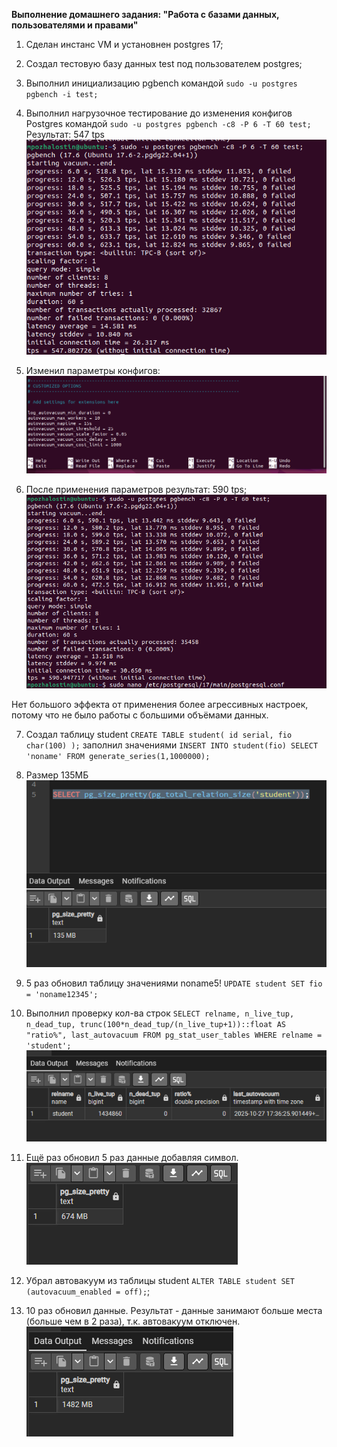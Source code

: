 **Выполнение домашнего задания: "Работа с базами данных, пользователями и правами"**

1. Сделан инстанс VM и установнен postgres 17;
2. Создал тестовую базу данных test под пользователем postgres;
3. Выполнил инициализацию pgbench командой `sudo -u postgres pgbench -i test;`

4. Выполнил нагрузочное тестирование до изменения конфигов Postgres командой `sudo -u postgres pgbench -c8 -P 6 -T 60 test;`
Результат: 547 tps
![pg_bench_before_vacuum](images/pg_bench_before_vacuum.png)

5. Изменил параметры конфигов:
![change_params](images/settings_for_autovacuum.png)

6. После применения параметров результат: 590 tps;
![after_change](images/pg_beanch_after_settings_apply.png)

Нет большого эффекта от применения более агрессивных настроек, потому что не было работы с большими объёмами данных.

7. Создал таблицу student `CREATE TABLE student( id serial, fio char(100) );` заполнил значениями `INSERT INTO student(fio) SELECT 'noname' FROM generate_series(1,1000000);`

8. Размер 135МБ ![size_student](images/size_student.png)

9. 5 раз обновил таблицу значениями noname5! `UPDATE student SET fio = 'noname12345';`

10. Выполнил проверку кол-ва строк `SELECT relname, n_live_tup, n_dead_tup, trunc(100*n_dead_tup/(n_live_tup+1))::float AS "ratio%", last_autovacuum FROM pg_stat_user_tables WHERE relname = 'student';`
![check](images/check_autovacuum.png)

11. Ещё раз обновил 5 раз данные добавляя символ. 
![size](images/after_update_size.png)

12. Убрал автовакуум из таблицы student `ALTER TABLE student SET (autovacuum_enabled = off);`;

13. 10 раз обновил данные. Результат - данные занимают больше места (больше чем в 2 раза), т.к. автовакуум отключен.
![size](images/size_after_off.png)